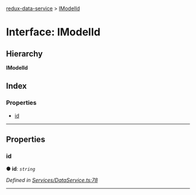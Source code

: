 [redux-data-service](../README.md) > [IModelId](../interfaces/imodelid.md)

# Interface: IModelId

## Hierarchy

**IModelId**

## Index

### Properties

* [id](imodelid.md#id)

---

## Properties

<a id="id"></a>

###  id

**● id**: *`string`*

*Defined in [Services/DataService.ts:78](https://github.com/Rediker-Software/redux-data-service/blob/9bffbe1/src/Services/DataService.ts#L78)*

___

